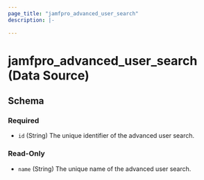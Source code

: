 ```yaml
---
page_title: "jamfpro_advanced_user_search"
description: |-
  
---
```


# jamfpro_advanced_user_search (Data Source)


<!-- schema generated by tfplugindocs -->
## Schema

### Required

- `id` (String) The unique identifier of the advanced user search.

### Read-Only

- `name` (String) The unique name of the advanced user search.